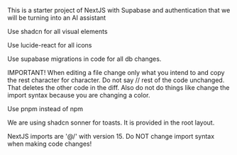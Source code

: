 This is a starter project of NextJS with Supabase and authentication that we will be turning into an AI assistant

Use shadcn for all visual elements

Use lucide-react for all icons

Use supabase migrations in code for all db changes.

IMPORTANT! When editing a file change only what you intend to and copy the rest character for character. Do not say // rest of the code unchanged. That deletes the other code in the diff. Also do not do things like change the import syntax because you are changing a color.

Use pnpm instead of npm

We are using shadcn sonner for toasts. It is provided in the root layout.

NextJS imports are '@/' with version 15. Do NOT change import syntax when making code changes!
